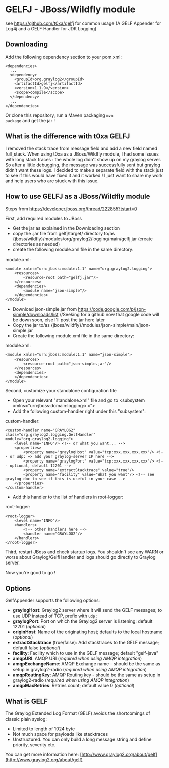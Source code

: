 GELFJ - JBoss/Wildfly module
============================
see https://github.com/t0xa/gelfj for common usage (A GELF Appender for Log4j and a GELF Handler for JDK Logging)

Downloading
-----------

Add the following dependency section to your pom.xml:

    <dependencies>
      ...
      <dependency>
        <groupId>org.graylog2</groupId>
        <artifactId>gelfj</artifactId>
        <version>1.1.9</version>
        <scope>compile</scope>
      </dependency>
      ...
    </dependencies>

Or clone this repository, run a Maven packaging <code>mvn package</code> and get the jar !


What is the difference with t0xa GELFJ
--------------------------------------

I removed the stack trace from message field and add a new field named full_stack.
When using t0xa as a JBoss/Wildfly module, I had some issues with long stack traces : the whole log didn't show up on my graylog server.
So after a little debugging, the message was successfully sent but graylog didn't want these logs. I decided to make a separate field with the stack just to see if this would have fixed it and it worked ! I just want to share my work and help users who are stuck with this issue.


How to use GELFJ as a JBoss/Wildfly module
------------------------------------------
Steps from https://developer.jboss.org/thread/222855?tstart=0

First, add required modules to JBoss

- Get the jar as explained in the Downloading section
- copy the .jar file from gelfj/target/ directory to/as {jboss/wildfly}/modules/org/graylog2/logging/main/gelfj.jar (create directories as needed)
- create the following module.xml file in the same directory:

module.xml:

    <module xmlns="urn:jboss:module:1.1" name="org.graylog2.logging">    
        <resources>    
            <resource-root path="gelfj.jar"/>    
        </resources>    
        <dependencies>    
            <module name="json-simple"/>    
        </dependencies>    
    </module>   

- Download json-simple.jar from https://code.google.com/p/json-simple/downloads/list //Seeking for a github now that google code will be down soon, else I'll post the jar here later
- Copy the jar to/as {jboss/wildfly}/modules/json-simple/main/json-simple.jar
- Create the following module.xml file in the same directory:

module.xml:

    <module xmlns="urn:jboss:module:1.1" name="json-simple">    
        <resources>    
            <resource-root path="json-simple.jar"/>    
        </resources>    
        <dependencies>    
        </dependencies>    
    </module>

Second, customize your standalone configuration file
- Open your relevant "standalone.xml" file and go to \<subsystem xmlns="urn:jboss:domain:logging:x.x">
- Add the following custom-handler right under this "subsystem":

custom-handler:

    <custom-handler name="GRAYLOG2" class="org.graylog2.logging.GelfHandler" module="org.graylog2.logging">
        <level name="INFO"/> <!-- or what you want... --> 
        <properties>
            <property name="graylogHost" value="tcp:xxx.xxx.xxx.xxx"/> <!-- or udp: => add your graylog-server IP here -->
            <property name="graylogPort" value="tcp:xxx.xxx.xxx.xxx"/> <!-- optional, default 12201 -->
            <property name="extractStacktrace" value="true"/>
            <property name="facility" value="What you want"/> <!-- see graylog doc to see if this is useful in your case --> 
        </properties>
    </custom-handler>

- Add this handler to the list of handlers in root-logger:

root-logger:

    <root-logger>
        <level name="INFO"/>
        <handlers>
            <!-- other handlers here -->
            <handler name="GRAYLOG2"/>
        </handlers>
    </root-logger>

Third, restart JBoss and check startup logs. You shouldn't see any WARN or worse about Graylog/GelfHandler and logs should go directly to Graylog server.

Now you're good to go !


Options
-------

GelfAppender supports the following options:

- **graylogHost**: Graylog2 server where it will send the GELF messages; to use UDP instead of TCP, prefix with `udp:`
- **graylogPort**: Port on which the Graylog2 server is listening; default 12201 (*optional*)
- **originHost**: Name of the originating host; defaults to the local hostname (*optional*)
- **extractStacktrace** (true/false): Add stacktraces to the GELF message; default false (*optional*)
- **facility**: Facility which to use in the GELF message; default "gelf-java"
- **amqpURI**: AMQP URI (*required when using AMQP integration*)
- **amqpExchangeName**: AMQP Exchange name - should be the same as setup in graylog2-radio (*required when using AMQP integration*)
- **amqpRoutingKey**: AMQP Routing key - should be the same as setup in graylog2-radio (*required when using AMQP integration*)
- **amqpMaxRetries**: Retries count; default value 0 (*optional*)

What is GELF
------------

The Graylog Extended Log Format (GELF) avoids the shortcomings of classic plain syslog:

- Limited to length of 1024 byte
- Not much space for payloads like stacktraces
- Unstructured. You can only build a long message string and define priority, severity etc.

You can get more information here: [http://www.graylog2.org/about/gelf](http://www.graylog2.org/about/gelf)
